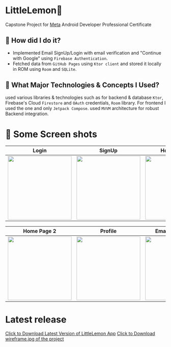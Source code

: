 # LittleLemon🍋
Capstone Project for [Meta](https://github.com/facebook) Android Developer Professional Certificate

## 🚀 How did I do it?

- Implemented Email SignUp/Login with email verification and "Continue with Google" using `Firebase Authentication`.
- Fetched data from `GitHub Pages` using `Ktor client` and stored it locally in ROM using `Room` and `SQLite`.
## 🚀 What Major Technologies & Concepts I Used?  
used various libraries & technologies such as for backend & database `Ktor`, Firebase's Cloud `Firestore` and `OAuth` credentials, `Room` library. For frontend I used the one and only `Jetpack Compose`. used `MVVM` architecture for robust Backend integration.

# 📸 Some Screen shots
| Login | SignUp | Home Page 1 |
|---------|---------|--------------|
| <img src="https://nilayg26.github.io/Animation/LittleLemonAssets/LittleLemonAssets37.40.jpeg" width="200"/> | <img src="https://nilayg26.github.io/Animation/LittleLemonAssets/LittleLemonAssets38.52.jpeg" width="200"/> | <img src="https://nilayg26.github.io/Animation/LittleLemonAssets/LittleLemonAssets37.35.jpeg" width="200"/> |

| Home Page 2 | Profile | Email Verification |
|--------------|---------|---------------------|
| <img src="https://nilayg26.github.io/Animation/LittleLemonAssets/LittleLemonAssets38.55.jpeg" width="200"/> | <img src="https://nilayg26.github.io/Animation/LittleLemonAssets/LittleLemonAssets37.37.jpeg" width="200"/> | <img src="https://nilayg26.github.io/Animation/LittleLemonAssets/LittleLemonAssets38.54.jpeg" width="200"/> |


# Latest release 
[Click to Download Latest Version of LittleLemon App](https://github.com/nilayg26/LittleLemon/releases/download/v1.0.1/app-release.apk)
[Click to Download wireframe.jpg of the project](https://github.com/nilayg26/LittleLemon/releases/download/v1.0.1/wireframe.jpg)


